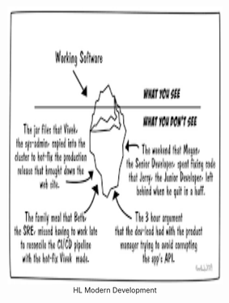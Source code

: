 <p align="center">
  <img alt="Software Skills Iceberg" width="425" height="550" src="images/iceberg.png">
<br />
HL Modern Development
</p>

